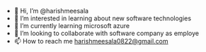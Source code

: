 - 👋 Hi, I’m @harishmeesala
- 👀 I’m interested in learning about new software technologies
- 🌱 I’m currently learning microsoft azure
- 💞️ I’m looking to collaborate with software company as employe
- 📫 How to reach me harishmeesala0822@gmail.com

<!---
harishmeesala/harishmeesala is a ✨ special ✨ repository because its `README.md` (this file) appears on your GitHub profile.
You can click the Preview link to take a look at your changes.
--->
